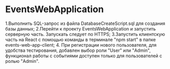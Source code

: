 # EventsWebApplication

1.Выполнить SQL-запрос из файла DatabaseCreateScript.sql для создания базы данных;
2.Перейти к проекту EventsWebApplication и запустить серверную часть. Запускать следует по HTTPS;
3.Запустить клиентскую часть на React с помощью команды в терминале "npm start" в папке events-web-app-client;
4. При регистрации нового пользователя, для удобства тестирования, добавлен выбор роли "User" или "Admin", функционал работы с событиями доступен только для пользователей с ролью "Admin".

